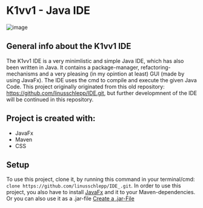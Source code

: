 # K1vv1 - Java IDE 
![image](https://user-images.githubusercontent.com/82322027/161435302-2d03e740-890c-4100-aa58-e4b13470271c.png)

## General info about the K1vv1 IDE
The K1vv1 IDE is a very minimlistic and simple Java IDE, which has also been written in Java. It contains a package-manager, refactoring-mechanisms and a very pleasing (in my opintion at least) GUI (made by using JavaFx). The IDE uses the cmd to compile and execute the given Java Code. This project originally originated from this old repository: https://github.com/linusschlepp/IDE.git, but further developmnent of the IDE will be continued in this repository. 

## Project is created with:
* JavaFx 
* Maven
* CSS

## Setup
To use this project, clone it, by running this command in your terminal/cmd: `clone https://github.com/linusschlepp/IDE_.git`. In order to use this project, you also have to install [JavaFx](https://openjfx.io/) and it to your Maven-dependencies. 
Or you can also use it as a .jar-file [Create a .jar-File](https://www.youtube.com/watch?v=HuFOCEHh8Zg&ab_channel=TheCodeImplementation)
